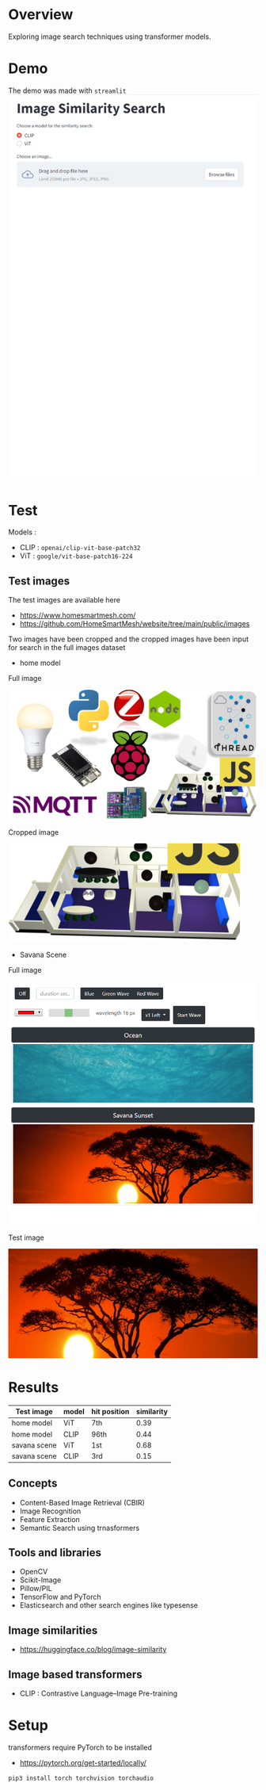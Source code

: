 # Overview
Exploring image search techniques using transformer models.

# Demo
The demo was made with `streamlit`
![drop similarity](./images-similarity-clip-vit.gif)

# Test
Models :
* CLIP : `openai/clip-vit-base-patch32`
* ViT : `google/vit-base-patch16-224`

## Test images
The test images are available here
- https://www.homesmartmesh.com/
- https://github.com/HomeSmartMesh/website/tree/main/public/images

Two images have been cropped and the cropped images have been input for search in the full images dataset

* home model

Full image

![full](./test-images/full-image.png)

Cropped image

![cropped](./test-images/crop.png)

* Savana Scene

Full image

![full scene](./test-images/full-scene.jpg)

Test image

![test scene](./test-images/scene.png)

# Results
|Test image |model | hit position | similarity|
|-----------|------|--------------|-----------|
| home model|ViT | 7th  |0.39 |
| home model|CLIP | 96th |  0.44 |
| savana scene|ViT | 1st  |0.68 |
| savana scene|CLIP | 3rd |  0.15 |

## Concepts
* Content-Based Image Retrieval (CBIR)
* Image Recognition
* Feature Extraction
* Semantic Search using trnasformers
## Tools and libraries
* OpenCV
* Scikit-Image
* Pillow/PIL
* TensorFlow and PyTorch
* Elasticsearch and other search engines like typesense

## Image similarities
* https://huggingface.co/blog/image-similarity

## Image based transformers
* CLIP : Contrastive Language–Image Pre-training

# Setup
transformers require PyTorch to be installed
* https://pytorch.org/get-started/locally/

```cmd
pip3 install torch torchvision torchaudio
```
